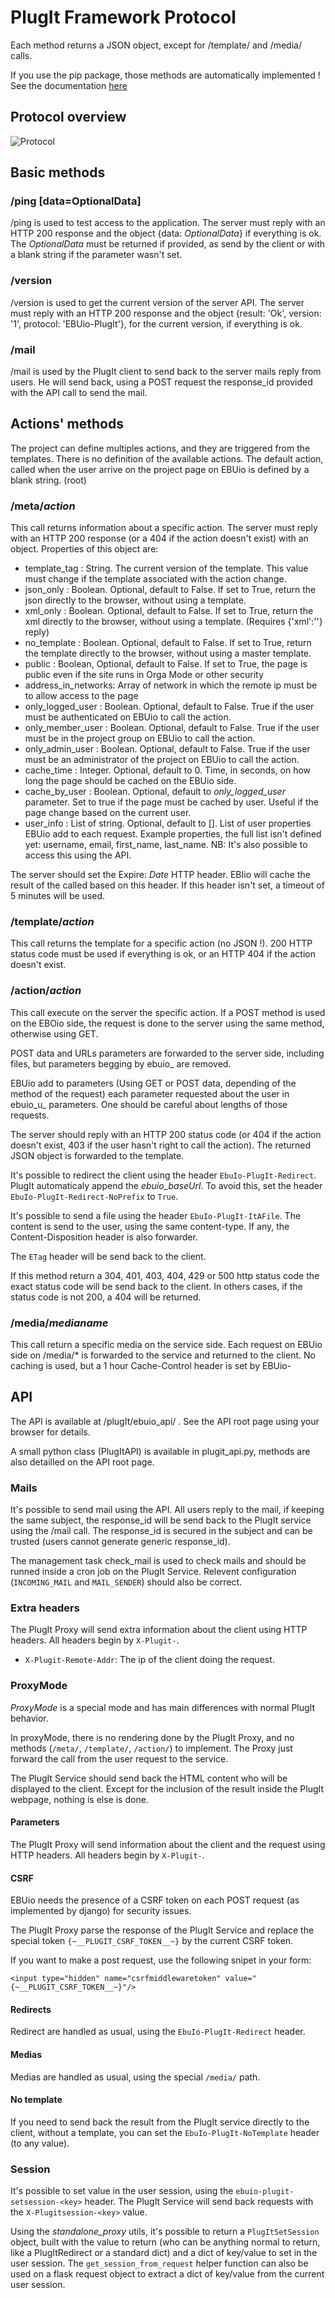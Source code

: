PlugIt Framework Protocol
=====

Each method returns a JSON object, except for /template/ and /media/ calls.

If you use the pip package, those methods are automatically implemented ! See the documentation [here](./plugit_service.md)

## Protocol overview

![Protocol](./images/protocol.png)

## Basic methods

### /ping [data=OptionalData]
/ping is used to test access to the application. The server must reply with an HTTP 200 response and the object {data: _OptionalData_} if everything is ok. The _OptionalData_ must be returned if provided, as send by the client or with a blank string if the parameter wasn't set.

### /version
/version is used to get the current version of the server API. The server must reply with an HTTP 200 response and the object {result: 'Ok', version: '1', protocol: 'EBUio-PlugIt'}, for the current version, if everything is ok.

### /mail
/mail is used by the PlugIt client to send back to the server mails reply from users. He will send back, using a POST request the response_id provided with the API call to send the mail. 

## Actions' methods
The project can define multiples actions, and they are triggered from the templates. There is no definition of the available actions.
The default action, called when the user arrive on the project page on EBUio is defined by a blank string. (root)

### /meta/_action_
This call returns information about a specific action. The server must reply with an HTTP 200 response (or a 404 if the action doesn't exist) with an object. Properties of this object are:

* template_tag : String. The current version of the template. This value must change if the template associated with the action change.
* json_only : Boolean. Optional, default to False. If set to True, return the json directly to the browser, without using a template.
* xml_only : Boolean. Optional, default to False. If set to True, return the xml directly to the browser, without using a template. (Requires {'xml':''} reply)
* no_template : Boolean. Optional, default to False. If set to True, return the template directly to the browser, without using a master template.
* public : Boolean, Optional, default to False. If set to True, the page is public even if the site runs in Orga Mode or other security
* address_in_networks: Array of network in which the remote ip must be to allow access to the page
* only_logged_user : Boolean. Optional, default to False. True if the user must be authenticated on EBUio to call the action.
* only_member_user : Boolean. Optional, default to False.  True if the user must be in the project group on EBUio to call the action.
* only_admin_user : Boolean. Optional, default to False.  True if the user must be an administrator of the project on EBUio to call the action.
* cache_time : Integer. Optional, default to 0. Time, in seconds, on how long the page should be cached on the EBUio side.
* cache_by_user : Boolean. Optional, default to _only_logged_user_ parameter. Set to true if the page must be cached by user. Useful if the page change based on the current user.
* user_info : List of string. Optional, default to []. List of user properties EBUio add to each request. Example properties, the full list isn't defined yet: username, email, first_name, last_name. NB: It's also possible to access this using the API.

The server should set the Expire: _Date_ HTTP header. EBIio will cache the result of the called based on this header. If this header isn't set, a timeout of 5 minutes will be used.

### /template/_action_
This call returns the template for a specific action (no JSON !). 200 HTTP status code must be used if everything is ok, or an HTTP 404 if the action doesn't exist.

### /action/_action_
This call execute on the server the specific action. If a POST method is used on the EBOio side, the request is done to the server using the same method, otherwise using GET.

POST data and URLs parameters are forwarded to the server side, including files, but parameters begging by ebuio_ are removed.

EBUio add to parameters (Using GET or POST data, depending of the method of the request) each parameter requested about the user in ebuio_u_<parameterName> parameters. One should be careful about lengths of those requests.

The server should reply with an HTTP 200 status code (or 404 if the action doesn't exist, 403 if the user hasn't right to call the action). The returned JSON object is forwarded to the template.

It's possible to redirect the client using the header `EbuIo-PlugIt-Redirect`. PlugIt automaticaly append the _ebuio_baseUrl_. To avoid this, set the header `EbuIo-PlugIt-Redirect-NoPrefix` to `True`.

It's possible to send a file using the header `EbuIo-PlugIt-ItAFile`. The content is send to the user, using the same content-type. If any, the Content-Disposition header is also forwarder.

The `ETag` header will be send back to the client.

If this method return a 304, 401, 403, 404, 429 or 500 http status code the exact status code will be send back to the client. In others cases, if the status code is not 200, a 404 will be returned.

### /media/_medianame_
This call return a specific media on the service side. Each request on EBUio side on /media/* is forwarded to the service and returned to the client. No caching is used, but a 1 hour Cache-Control header is set by EBUio-

## API

The API is available at /plugIt/ebuio_api/ . See the API root page using your browser for details.

A small python class (PlugItAPI) is available in plugit_api.py, methods are also detailled on the API root page.

### Mails

It's possible to send mail using the API. All users reply to the mail, if keeping the same subject, the response_id will be send back to the PlugIt service using the /mail call. The response_id is secured in the subject and can be trusted (users cannot generate generic response_id).

The management task check_mail is used to check mails and should be runned inside a cron job on the PlugIt Service. Relevent configuration (`INCOMING_MAIL` and `MAIL_SENDER`) should also be correct.

### Extra headers

The PlugIt Proxy will send extra information about the client using HTTP headers. All headers begin by `X-Plugit-`.

* `X-Plugit-Remote-Addr`: The ip of the client doing the request.

### ProxyMode

*ProxyMode* is a special mode and has main differences with normal PlugIt behavior.

In proxyMode, there is no rendering done by the PlugIt Proxy, and no methods (`/meta/`, `/template/`, `/action/`) to implement. The Proxy just forward the call from the user request to the service.

The PlugIt Service should send back the HTML content who will be displayed to the client. Except for the inclusion of the result inside the PlugIt webpage, nothing is else is done.

#### Parameters

The PlugIt Proxy will send information about the client and the request using HTTP headers. All headers begin by `X-Plugit-`.


#### CSRF

EBUio needs the presence of a CSRF token on each POST request (as implemented by django) for security issues.

The PlugIt Proxy parse the response of the PlugIt Service and replace the special token `{~__PLUGIT_CSRF_TOKEN__~}` by the current CSRF token.

If you want to make a post request, use the following snipet in your form:

`<input type="hidden" name="csrfmiddlewaretoken" value="{~__PLUGIT_CSRF_TOKEN__~}"/>`

#### Redirects

Redirect are handled as usual, using the `EbuIo-PlugIt-Redirect` header.

#### Medias

Medias are handled as usual, using the special `/media/` path.

#### No template

If you need to send back the result from the PlugIt service directly to the client, without a template, you can set the `EbuIo-PlugIt-NoTemplate` header (to any value).

### Session

It's possible to set value in the user session, using the `ebuio-plugit-setsession-<key>` header. The PlugIt Service will send back requests with the `X-Plugitsession-<key>` value.

Using the _standalone_proxy_ utils, it's possible to return a `PlugItSetSession` object, built with the value to return (who can be anything normal to return, like a PlugItRedirect or a standard dict) and a dict of key/value to set in the user session. The `get_session_from_request` helper function can also be used on a flask request object to extract a dict of key/value from the current user session.


